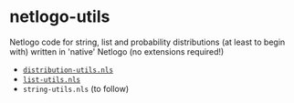 # netlogo-utils
Netlogo code for string, list and probability distributions (at least to begin with) written in 'native' Netlogo (no extensions required!)

+ [`distribution-utils.nls`](distributions-utils.md)
+ [`list-utils.nls`](list-utils.md)
+ `string-utils.nls` (to follow)
